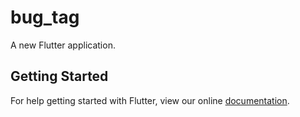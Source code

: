 # bug_tag

A new Flutter application.

## Getting Started

For help getting started with Flutter, view our online
[documentation](https://flutter.io/).
